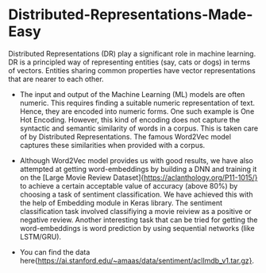 # Distributed-Representations-Made-Easy
Distributed Representations (DR) play a significant role in machine learning. DR is a principled way of representing entities (say, cats or dogs) in terms of vectors.  Entities sharing common properties have  vector representations that are nearer to each other.

* The input and output of the Machine Learning (ML) models are often numeric. This requires finding a suitable numeric representation of text. Hence, they are encoded into numeric forms. One such example is One Hot Encoding. However, this kind of encoding does not capture the syntactic and semantic similarity of words in a corpus. This is taken care of by Distributed Representations. The famous Word2Vec model captures these similarities when provided with a corpus. 

* Although Word2Vec model provides us with good results, we have also attempted at getting word-embeddings by building a DNN and training it on the [Large Movie Review Dataset]{https://aclanthology.org/P11-1015/} to achieve a certain acceptable value of accuracy (above 80%) by choosing a task of sentiment classification. We have achieved this with the help of Embedding module in Keras library. The sentiment classification task involved classifiying a movie reiview as a positive or negative review. Another interesting task that can be tried for getting the word-embeddings is word prediction by using sequential networks (like LSTM/GRU).

* You can find the data here{https://ai.stanford.edu/~amaas/data/sentiment/aclImdb_v1.tar.gz}.
